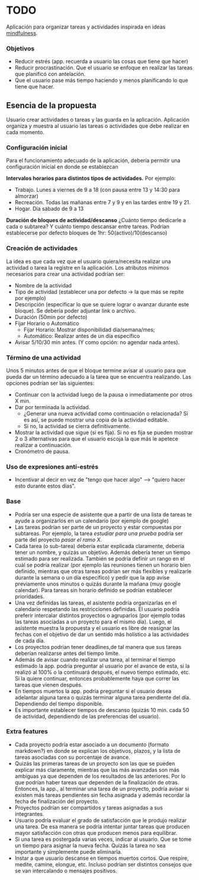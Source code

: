 TODO
==

Aplicación para organizar tareas y actividades inspirada en ideas [mindfulness](https://technologyformindfulness.com/tips-for-mindful-task-management-part-1/).

### Objetivos

- Reducir estrés (app. recuerda a usuario las cosas que tiene que hacer)
- Reducir procrastinación. Que el usuario se enfoque en realizar las tareas que planificó con antelación.
- Que el usuario pase más tiempo haciendo y menos planificando lo que tiene que hacer.

## Esencia de la propuesta

Usuario crear actividades o tareas y las guarda en la aplicación.
Aplicación organiza y muestra al usuario las tareas o actividades que debe realizar en cada momento.


### Configuración inicial

Para el funcionamiento adecuado de la aplicación, debería permitir una configuración inicial en donde se establezcan

**Intervalos horarios para distintos tipos de actividades.** 
Por ejemplo:
- Trabajo. Lunes a viernes de 9 a 18 (con pausa entre 13 y 14:30 para almorzar)
- Recreación. Todas las mañanas entre 7 y 9 y en las tardes entre 19 y 21.
- Hogar. Día sábado de 9 a 13

**Duración de bloques de actividad/descanso**
¿Cuánto tiempo dedicarle a cada o subtarea? Y cuánto tiempo descansar entre tareas.
Podrían establecerse por defecto bloques de 1hr: 50(activo)/10(descanso)

### Creación de actividades

La idea es que cada vez que el usuario quiera/necesita realizar una actividad o tarea la registre en la aplicación. Los atributos mínimos necesarios para crear una actividad podrían ser:

- Nombre de la actividad
- Tipo de actividad (establecer una por defecto -> la que más se repite por ejemplo)
- Descripción (especificar lo que se quiere lograr o avanzar durante este bloque). Se debería poder adjuntar link o archivo.
- Duración (50min por defecto)
- Fijar Horario o Automático
	- Fijar Horario: Mostrar disponibilidad día/semana/mes; 
	- Automático: Realizar antes de un día específico
- Avisar 5/10/30 min antes. (Y como opción: no agendar nada antes).

### Término de una actividad

Unos 5 minutos antes de que el bloque termine avisar al usuario para que pueda dar un término adecuado a la tarea que se encuentra realizando. Las opciones podrían ser las siguientes:
 
- Continuar con la actividad luego de la pausa o inmediatamente por otros X min.
- Dar por terminada la actividad.
	- ¿Generar una nueva actividad como continuación o relacionada? Si es así, se puede mostrar una copia de la actividad editable.
	- Si no, la actividad se cierra definitivamente.
- Mostrar la actividad que sigue (si es fija). Si no es fija se pueden mostrar 2 o 3 alternativas para que el usuario escoja la que más le apetece realizar a continuación.
- Cronómetro de pausa.







### Uso de expresiones anti-estrés

- Incentivar al decir en vez de "tengo que hacer algo" --> "quiero hacer esto durante estos días".





### Base

* Podría ser una especie de asistente que a partir de una lista de tareas te ayude a organizarlos en un calendario (por ejemplo de google)
* Las tareas podrían ser parte de un proyecto y estar compuestas por subtareas. Por ejemplo, la tarea *estudiar para una prueba* podría ser parte del proyecto *pasar el ramo X*.
* Cada tarea (o sub-tarea) debería estar explicada claramente, debería tener un nombre, y quizás un objetivo. Además debería tener un tiempo estimado para ser realizada. También se podría definir un rango en el cuál se podría realizar (por ejemplo las reuniones tienen un horario bien definido, mientras que otras tareas podrían ser más flexibles y realizarle durante la semana o un día específico) y pedir que la app avise previamente unos minutos o quizás durante la mañana (muy google calendar). Para tareas sin horario definido se podrían establecer prioridades.
* Una vez definidas las tareas, el asistente podría organizarlas en el calendario respetando las restricciones definidas. El usuario podría preferir intercalar distintos proyectos o agruparlos (por ejemplo todas las tareas asociadas a un proyecto para el mismo día). Luego, el asistente muestra la propuesta y el usuario es libre de reasignar las fechas con el objetivo de dar un sentido más holístico a las actividades de cada día.
* Los proyectos podrían tener deadlines,de tal manera que sus tareas deberían realizarse antes del tiempo límite.
* Además de avisar cuando realizar una tarea, al terminar el tiempo estimado la app. podría preguntar al usuario por el avance de esta, si la realizó al 100% o la continuará después, el nuevo tiempo estimado, etc. Si la quiere continuar, entonces probablemente haya que correr las tareas que vienen después.
* En tiempos muertos la app. podría preguntar si el usuario desea adelantar alguna tarea o quizás terminar alguna tarea pendiente del día. Dependiendo del tiempo disponible.
* Es importante establecer tiempos de descanso (quizás 10 min. cada 50 de actividad, dependiendo de las preferencias del usuario).

### Extra features

- Cada proyecto podría estar asociado a un documento (formato markdown?) en donde se explican los objetivos, plazos, y la lista de tareas asociadas con su porcentaje de avance. 
- Quizás las primeras tareas de un proyecto son las que se pueden explicar más claramente, mientras que las más avanzadas son más ambiguas ya que dependen de los resultados de las anteriores. Por lo que podrían haber tareas que dependen de la finalización de otras. Entonces, la app., al terminar una tarea de un proyecto, podría avisar si existen más tareas pendientes sin fecha asignada y además recordar la fecha de finalización del proyecto.
- Proyectos podrían ser compartidos y tareas asignadas a sus integrantes.
- Usuario podría evaluar el grado de satisfacción que le produjo realizar una tarea. De esa manera se podría intentar juntar tareas que producen mayor satisfacción con otras que producen menos para equilibrar.
- Si una tarea es postergada varias veces, indicar al usuario. Que se tome un tiempo para asignar la nueva fecha. Quizás la tarea no sea importante y simplemente puede eliminarla.
- Instar a que usuario descanse en tiempos muertos cortos. Que respire, medite, camine, elongue, etc. Incluso podrían ser distintos consejos que se van intercalando o mensajes positivos.
<!--stackedit_data:
eyJoaXN0b3J5IjpbLTE1MDA0NzkwMzMsLTkxOTY5NzAwNiwxNT
A4NTY0MzYsLTE4ODQ1MDczMl19
-->